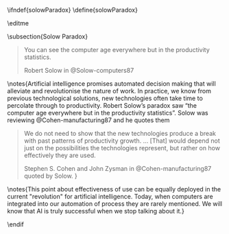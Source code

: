 \ifndef{solowParadox}
\define{solowParadox}

\editme

\subsection{Solow Paradox}

> You can see the computer age everywhere but in the productivity statistics.
>
> Robert Solow in @Solow-computers87

\notes{Artificial intelligence promises automated decision making that will alleviate and revolutionise the nature of work. In practice, we know from previous technological solutions, new technologies often take time to percolate through to productivity. Robert Solow’s paradox saw “the computer age everywhere but in the productivity statistics”. Solow was reviewing @Cohen-manufacturing87 and he quotes them

> We do not need to show that the new technologies produce a break with past patterns of productivity growth. ... [That] would depend not just on the possibilities the technologies represent, but rather on how effectively they are used.
>
> Stephen S. Cohen and John Zysman in @Cohen-manufacturing87 quoted by Solow.
}

\notes{This point about effectiveness of use can be equally deployed in the current "revolution" for artificial intelligence. Today, when computers are integrated into our automation of process they are rarely mentioned. We will know that AI is truly successful when we stop talking about it.}

\endif
